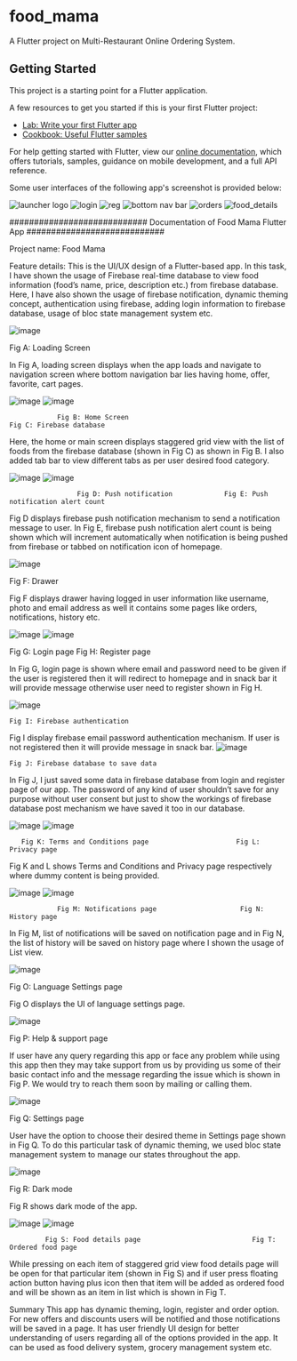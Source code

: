 # food_mama

A Flutter project on Multi-Restaurant Online Ordering System.

## Getting Started

This project is a starting point for a Flutter application.

A few resources to get you started if this is your first Flutter project:

- [Lab: Write your first Flutter app](https://flutter.dev/docs/get-started/codelab)
- [Cookbook: Useful Flutter samples](https://flutter.dev/docs/cookbook)

For help getting started with Flutter, view our
[online documentation](https://flutter.dev/docs), which offers tutorials,
samples, guidance on mobile development, and a full API reference.

Some user interfaces of the following app's screenshot is provided below:

![launcher logo](https://user-images.githubusercontent.com/56088042/141607325-7a40ef5a-774a-49a6-b7f8-6f0dff67a257.PNG)
![login](https://user-images.githubusercontent.com/56088042/141607315-274ffc9b-e85e-48ab-91dd-aa71290567b6.PNG)
![reg](https://user-images.githubusercontent.com/56088042/141607320-8f5c891f-b648-4709-b28e-d0a32d5420b0.PNG)
![bottom nav bar](https://user-images.githubusercontent.com/56088042/141607324-c45180e2-4761-4fe7-bb30-d167013654f7.PNG)
![orders](https://user-images.githubusercontent.com/56088042/141607321-6696907c-3a9d-41c1-87f6-b7e1d26e555e.PNG)
![food_details](https://user-images.githubusercontent.com/56088042/141607323-17cd20b4-5990-467b-8cf3-c8ac1857e7a2.PNG)




############################
Documentation of Food Mama Flutter App
############################

Project name: Food Mama


Feature details:
This is the UI/UX design of a Flutter-based app. In this task, I have shown the usage of Firebase real-time database to view food information (food’s name, price, description etc.) from firebase database. Here, I have also shown the usage of firebase notification, dynamic theming concept, authentication using firebase, adding login information to firebase database, usage of bloc state management system etc.
 
 ![image](https://user-images.githubusercontent.com/56088042/148737520-282833c1-7c82-4266-96f5-6fa1349110ec.png)

Fig A: Loading Screen 

In Fig A, loading screen displays when the app loads and navigate to navigation screen where bottom navigation bar lies having home, offer, favorite, cart pages.




![image](https://user-images.githubusercontent.com/56088042/148737638-0680571d-f959-4fdf-8041-3fe3a8bcaf85.png)  ![image](https://user-images.githubusercontent.com/56088042/148737653-7adbcb5d-c950-4d4f-bfb8-b6df99b4aa64.png)



         
                Fig B: Home Screen                                             Fig C: Firebase database


Here, the home or main screen displays staggered grid view with the list of foods from the firebase database (shown in Fig C) as shown in Fig B. I also added tab bar to view different tabs as per user desired food category. 


![image](https://user-images.githubusercontent.com/56088042/148737696-ffa308c9-03b2-4297-8f53-c041db21c626.png)  ![image](https://user-images.githubusercontent.com/56088042/148737720-e888fe7a-d313-4869-81ca-b84f01bdb39d.png)



                
                     Fig D: Push notification             Fig E: Push notification alert count

Fig D displays firebase push notification mechanism to send a notification message to user. In Fig E, firebase push notification alert count is being shown which will increment automatically when notification is being pushed from firebase or tabbed on notification icon of homepage.


![image](https://user-images.githubusercontent.com/56088042/148737749-52b055d7-fd9b-42d5-ba85-05464a8c8b5c.png)

Fig F: Drawer 

Fig F displays drawer having logged in user information like username, photo and email address as well it contains some pages like orders, notifications, history etc.

![image](https://user-images.githubusercontent.com/56088042/148737765-b4298af1-225b-4920-a258-a8cffe6a37d9.png)  ![image](https://user-images.githubusercontent.com/56088042/148737793-51fe755a-786d-4013-9e78-e0ffa6aa3c54.png)


Fig G: Login page                                	    Fig H: Register page

In Fig G, login page is shown where email and password need to be given if the user is registered then it will redirect to homepage and in snack bar it will provide message otherwise user need to register shown in Fig H.

![image](https://user-images.githubusercontent.com/56088042/148737882-744f9d1c-4c0a-453d-a266-fc81d499caef.png)

    Fig I: Firebase authentication
    
Fig I display firebase email password authentication mechanism. If user is not registered then it will provide message in snack bar.
![image](https://user-images.githubusercontent.com/56088042/148737904-7e86eebe-9bcf-4f11-9247-db920209b966.png)

 
    Fig J: Firebase database to save data

In Fig J, I just saved some data in firebase database from login and register page of our app. The password of any kind of user shouldn’t save for any purpose without user consent but just to show the workings of firebase database post mechanism we have saved it too in our database.


![image](https://user-images.githubusercontent.com/56088042/148737928-4c7d50f4-d817-4266-b866-a242bede403b.png)  ![image](https://user-images.githubusercontent.com/56088042/148737945-0b7b36ad-8781-45aa-a007-7891d21693d7.png)

 
       Fig K: Terms and Conditions page                      Fig L: Privacy page 

Fig K and L shows Terms and Conditions and Privacy page respectively where dummy content is being provided.

![image](https://user-images.githubusercontent.com/56088042/148737970-4630c653-7046-481f-b756-52b1d3faf379.png)  ![image](https://user-images.githubusercontent.com/56088042/148737990-68a5404b-12fc-4a1a-8083-a7cb69a55fd2.png)

 
                Fig M: Notifications page                     Fig N: History page

In Fig M, list of notifications will be saved on notification page and in Fig N, the list of history will be saved on history page where I shown the usage of List view.



![image](https://user-images.githubusercontent.com/56088042/148738009-dc20357b-c77c-4d7c-9786-33d425b40821.png)

 
Fig O: Language Settings page

Fig O displays the UI of language settings page.


![image](https://user-images.githubusercontent.com/56088042/148738025-65d2ae9c-2f86-40ff-bef0-929820672b3f.png)

Fig P: Help & support page

If user have any query regarding this app or face any problem while using this app then they may take support from us by providing us some of their basic contact info and the message regarding the issue which is shown in Fig P. We would try to reach them soon by mailing or calling them.

![image](https://user-images.githubusercontent.com/56088042/148738045-5715ccf8-9dd9-4935-83e3-bdc1e6681ea9.png)

Fig Q: Settings page

User have the option to choose their desired theme in Settings page shown in Fig Q. To do this particular task of dynamic theming, we used bloc state management system to manage our states throughout the app.

![image](https://user-images.githubusercontent.com/56088042/148738056-17b2bca3-2716-4c05-95e8-2ffa4a116c13.png)

 
Fig R: Dark mode

Fig R shows dark mode of the app.


![image](https://user-images.githubusercontent.com/56088042/148738084-ff3a175d-002e-4bb3-8b25-6bba11b29b31.png)  ![image](https://user-images.githubusercontent.com/56088042/148738103-ef1863dc-4261-4aa9-92ba-decaf9242ffa.png)


             Fig S: Food details page                            Fig T: Ordered food page

While pressing on each item of staggered grid view food details page will be open for that particular item (shown in Fig S) and if user press floating action button having plus icon then that item will be added as ordered food and will be shown as an item in list which is shown in Fig T.



Summary
This app has dynamic theming, login, register and order option. For new offers and discounts users will be notified and those notifications will be saved in a page. It has user friendly UI design for better understanding of users regarding all of the options provided in the app. It can be used as food delivery system, grocery management system etc.






